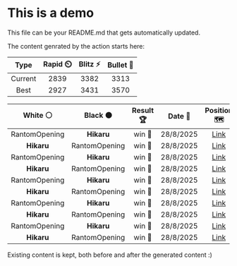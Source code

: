 # This is a demo

This file can be your README.md that gets automatically updated.

The content genrated by the action starts here:

<!--START_SECTION:chessStats-->
<!-- Automatically generated with https://github.com/Balastrong/chess-stats-action -->

| Type | Rapid ⏲️ | Blitz ⚡ | Bullet 🔫 |
|:---:|:---:|:---:|:---:|
| Current | 2839 | 3382 | 3313 |
| Best | 2927 | 3431 | 3570 |

| White ⚪ | Black ⚫ | Result 🏆 | Date 📅 | Position 🗺️ | Type 🕕 |
|:---:|:---:|:---:|:---:|:---:|:---:|
| RantomOpening | **Hikaru** | win 🥇 | 28/8/2025 | <a href="http://www.ee.unb.ca/cgi-bin/tervo/fen.pl?select=8/6k1/4p1nR/3pP1p1/3P2P1/6r1/6K1/8 w - - 0 56">Link</a> | Blitz |
| **Hikaru** | RantomOpening | win 🥇 | 28/8/2025 | <a href="http://www.ee.unb.ca/cgi-bin/tervo/fen.pl?select=8/pbR2pkp/5np1/3p4/3R4/1P1Br3/P5PP/6K1 b - - 4 31">Link</a> | Blitz |
| RantomOpening | **Hikaru** | win 🥇 | 28/8/2025 | <a href="http://www.ee.unb.ca/cgi-bin/tervo/fen.pl?select=r4r1k/ppp1q2p/4b3/1PPp4/P2Pp3/4P3/3N1nBP/R2QR2K w - - 3 26">Link</a> | Blitz |
| **Hikaru** | RantomOpening | win 🥇 | 28/8/2025 | <a href="http://www.ee.unb.ca/cgi-bin/tervo/fen.pl?select=8/5k2/1RR3p1/p4p1p/5K1P/2r2B2/P5P1/5r2 b - - 0 56">Link</a> | Blitz |
| RantomOpening | **Hikaru** | win 🥇 | 28/8/2025 | <a href="http://www.ee.unb.ca/cgi-bin/tervo/fen.pl?select=7R/2p5/p1k5/P1prp3/2K5/8/8/8 w - - 2 52">Link</a> | Blitz |
| **Hikaru** | RantomOpening | win 🥇 | 28/8/2025 | <a href="http://www.ee.unb.ca/cgi-bin/tervo/fen.pl?select=5k2/R7/4P3/4KP1p/7P/8/8/5r2 b - - 4 88">Link</a> | Blitz |
| RantomOpening | **Hikaru** | win 🥇 | 28/8/2025 | <a href="http://www.ee.unb.ca/cgi-bin/tervo/fen.pl?select=r3r2k/pp5p/2p2b1B/5q2/1PP1p3/3p2Q1/P5PP/R5K1 w - - 0 28">Link</a> | Blitz |
| **Hikaru** | RantomOpening | win 🥇 | 28/8/2025 | <a href="http://www.ee.unb.ca/cgi-bin/tervo/fen.pl?select=1k6/7R/P3P1p1/3K4/3P1P2/8/7p/7r b - - 0 56">Link</a> | Blitz |
| RantomOpening | **Hikaru** | win 🥇 | 28/8/2025 | <a href="http://www.ee.unb.ca/cgi-bin/tervo/fen.pl?select=5k2/5p2/1rp4p/R2p2p1/p2Pn3/P2N2P1/1PR2PKP/3b1r2 w - - 0 36">Link</a> | Blitz |
| **Hikaru** | RantomOpening | win 🥇 | 28/8/2025 | <a href="http://www.ee.unb.ca/cgi-bin/tervo/fen.pl?select=bq4k1/2r2ppp/1p2n1r1/2p1PP2/P2p4/1P2P3/1B3QPP/2RR1BK1 b - - 0 27">Link</a> | Blitz |

<!--END_SECTION:chessStats-->

Existing content is kept, both before and after the generated content :)
